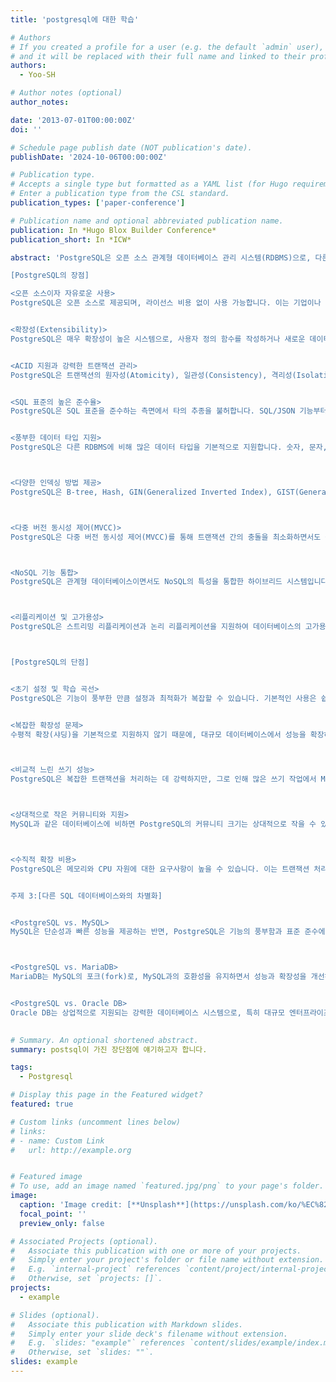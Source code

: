 ```yaml
---
title: 'postgresql에 대한 학습'

# Authors
# If you created a profile for a user (e.g. the default `admin` user), write the username (folder name) here
# and it will be replaced with their full name and linked to their profile.
authors:
  - Yoo-SH

# Author notes (optional)
author_notes:

date: '2013-07-01T00:00:00Z'
doi: ''

# Schedule page publish date (NOT publication's date).
publishDate: '2024-10-06T00:00:00Z'

# Publication type.
# Accepts a single type but formatted as a YAML list (for Hugo requirements).
# Enter a publication type from the CSL standard.
publication_types: ['paper-conference']

# Publication name and optional abbreviated publication name.
publication: In *Hugo Blox Builder Conference*
publication_short: In *ICW*

abstract: 'PostgreSQL은 오픈 소스 관계형 데이터베이스 관리 시스템(RDBMS)으로, 다른 SQL 데이터베이스들과 비교할 때 다양한 장점과 차별화된 특징을 갖고 있습니다. 그럼에도 불구하고 몇 가지 단점도 존재하는데, 이를 고려해 PostgreSQL의 장단점과 다른 SQL 데이터베이스들과의 차이점을 중심으로 논의해 보겠습니다.

[PostgreSQL의 장점]

<오픈 소스이자 자유로운 사용>
PostgreSQL은 오픈 소스로 제공되며, 라이선스 비용 없이 사용 가능합니다. 이는 기업이나 개발자에게 비용 절감의 이점을 제공합니다. 뿐만 아니라, 오픈 소스이기 때문에 커뮤니티가 활발하게 참여하여 지속적으로 개선하고, 새로운 기능들을 추가합니다.


<확장성(Extensibility)>
PostgreSQL은 매우 확장성이 높은 시스템으로, 사용자 정의 함수를 작성하거나 새로운 데이터 타입, 인덱스 방법, 언어 확장을 추가할 수 있습니다. 예를 들어, 확장 모듈을 통해 JSON, XML, Hstore 같은 비구조화 데이터를 저장하고 관리할 수 있습니다. 이는 MongoDB와 같은 NoSQL 시스템과의 경계를 넘나드는 기능성을 제공합니다.


<ACID 지원과 강력한 트랜잭션 관리>
PostgreSQL은 트랜잭션의 원자성(Atomicity), 일관성(Consistency), 격리성(Isolation), 지속성(Durability)을 보장하는 ACID 특성을 완벽하게 준수합니다. 이로 인해 데이터 무결성과 안정성을 요구하는 시스템에 매우 적합합니다. 다수의 사용자와 복잡한 트랜잭션을 동시에 처리해야 하는 대규모 응용 프로그램에서 특히 유용합니다.


<SQL 표준의 높은 준수율>
PostgreSQL은 SQL 표준을 준수하는 측면에서 타의 추종을 불허합니다. SQL/JSON 기능부터 다양한 집합 연산과 복합 데이터 타입에 이르기까지, PostgreSQL은 최신 SQL 표준을 지속적으로 반영하고 확장합니다. 다른 데이터베이스들이 종종 자사 고유의 확장을 사용하여 표준에서 벗어나는 경우가 많지만, PostgreSQL은 가능한 한 표준을 유지하려고 합니다.


<풍부한 데이터 타입 지원>
PostgreSQL은 다른 RDBMS에 비해 많은 데이터 타입을 기본적으로 지원합니다. 숫자, 문자, 날짜와 같은 일반적인 데이터 타입 외에도, JSON, 배열, 범위 데이터 타입 등 복잡한 구조의 데이터 타입을 저장할 수 있는 기능을 제공합니다. 이 때문에 구조화된 데이터와 비구조화된 데이터를 동시에 다루어야 하는 현대의 애플리케이션 환경에서 더욱 유리합니다.



<다양한 인덱싱 방법 제공>
PostgreSQL은 B-tree, Hash, GIN(Generalized Inverted Index), GIST(Generalized Search Tree), SP-GiST 등 다양한 인덱스 구조를 제공합니다. 이 덕분에 다양한 검색 요구사항에 맞춰 성능을 최적화할 수 있으며, 복잡한 쿼리 성능을 향상시킬 수 있습니다. 특히, GIN 인덱스는 대규모 텍스트 데이터나 JSONB 필드를 검색하는 데 유용합니다.



<다중 버전 동시성 제어(MVCC)>
PostgreSQL은 다중 버전 동시성 제어(MVCC)를 통해 트랜잭션 간의 충돌을 최소화하면서도 높은 성능을 유지합니다. 이는 데이터베이스가 여러 사용자가 동시에 데이터를 읽거나 쓸 때, 각 트랜잭션이 고유한 데이터 스냅샷을 가지도록 하여 트랜잭션 격리 수준을 높이는 데 기여합니다.



<NoSQL 기능 통합>
PostgreSQL은 관계형 데이터베이스이면서도 NoSQL의 특성을 통합한 하이브리드 시스템입니다. 예를 들어, JSON과 JSONB 데이터 타입을 통해 문서 지향 데이터 모델링이 가능하며, 비정형 데이터를 처리할 수 있습니다. 이를 통해 MongoDB와 같은 전통적인 NoSQL 데이터베이스의 기능을 일부 흡수합니다.



<리플리케이션 및 고가용성>
PostgreSQL은 스트리밍 리플리케이션과 논리 리플리케이션을 지원하여 데이터베이스의 고가용성을 보장합니다. 이를 통해 마스터-슬레이브 리플리케이션 구조를 구축할 수 있으며, 장애 복구 및 데이터 백업에도 유리한 구조를 제공합니다.



[PostgreSQL의 단점]


<초기 설정 및 학습 곡선>
PostgreSQL은 기능이 풍부한 만큼 설정과 최적화가 복잡할 수 있습니다. 기본적인 사용은 쉽지만, 대규모 시스템에서 성능을 최적화하거나 특정 기능을 활용하려면 많은 학습이 필요합니다. 특히, 확장성 있는 환경에서 최적의 성능을 유지하기 위해서는 상당한 경험과 지식이 요구됩니다.


<복잡한 확장성 문제>
수평적 확장(샤딩)을 기본적으로 지원하지 않기 때문에, 대규모 데이터베이스에서 성능을 확장하는 것이 어려울 수 있습니다. 반면, MongoDB나 Cassandra 같은 NoSQL 데이터베이스는 샤딩 기능을 기본적으로 제공하여 데이터를 쉽게 분산 처리할 수 있습니다. PostgreSQL의 경우 이러한 수평 확장은 외부 도구나 설정이 필요합니다.



<비교적 느린 쓰기 성능>
PostgreSQL은 복잡한 트랜잭션을 처리하는 데 강력하지만, 그로 인해 많은 쓰기 작업에서 MySQL 같은 다른 데이터베이스보다 느릴 수 있습니다. 이는 고성능 쓰기 작업이 필요한 애플리케이션에는 부적합할 수 있습니다. 트랜잭션의 무결성을 보장하기 위해 다양한 보호 장치와 검사 과정을 거치기 때문에 일부 경우 쓰기 성능이 제한됩니다.



<상대적으로 작은 커뮤니티와 지원>
MySQL과 같은 데이터베이스에 비하면 PostgreSQL의 커뮤니티 크기는 상대적으로 작을 수 있습니다. 이는 상업적인 지원이 부족하거나 특정 문제가 발생했을 때 해결하기 어려울 수 있다는 단점으로 작용할 수 있습니다. 물론, PostgreSQL도 활성화된 커뮤니티와 다양한 온라인 리소스를 제공하지만, 상업적인 지원을 찾는 기업에는 불리할 수 있습니다.



<수직적 확장 비용>
PostgreSQL은 메모리와 CPU 자원에 대한 요구사항이 높을 수 있습니다. 이는 트랜잭션 처리에 있어 고성능을 유지하기 위한 구조적인 특성 때문인데, 대규모 데이터를 처리할 때는 추가적인 하드웨어 리소스가 필요할 수 있습니다.


주제 3:[다른 SQL 데이터베이스와의 차별화]


<PostgreSQL vs. MySQL>
MySQL은 단순성과 빠른 성능을 제공하는 반면, PostgreSQL은 기능의 풍부함과 표준 준수에 중점을 둡니다. MySQL은 읽기 성능이 뛰어나고 빠르게 시작할 수 있는 반면, PostgreSQL은 복잡한 트랜잭션과 데이터 무결성을 요구하는 애플리케이션에 더 적합합니다. 또한, MySQL은 기본적으로 트랜잭션을 다루는 방식에서 다소 제한적일 수 있지만, PostgreSQL은 완전한 ACID 준수와 MVCC를 통해 더 안정적이고 일관된 트랜잭션 관리를 제공합니다.



<PostgreSQL vs. MariaDB>
MariaDB는 MySQL의 포크(fork)로, MySQL과의 호환성을 유지하면서 성능과 확장성을 개선하려고 합니다. 그러나 PostgreSQL은 MySQL이나 MariaDB와는 다르게 강력한 확장성과 복잡한 데이터 구조를 처리할 수 있는 기능을 제공합니다. 특히 PostgreSQL은 JSON과 같은 비구조화 데이터를 효율적으로 다룰 수 있는 기능이 더욱 뛰어납니다.


<PostgreSQL vs. Oracle DB>
Oracle DB는 상업적으로 지원되는 강력한 데이터베이스 시스템으로, 특히 대규모 엔터프라이즈 환경에서 사용됩니다. PostgreSQL은 Oracle과 비슷한 기능을 제공하지만, 오픈 소스이기 때문에 비용 측면에서 크게 유리합니다. 다만, Oracle은 고성능과 강력한 기술 지원을 제공하지만 PostgreSQL은 커뮤니티 기반의 지원과 일부 복잡한 설정에서 부족할 수 있습니다.'

 
# Summary. An optional shortened abstract.
summary: postsql이 가진 장단점에 얘기하고자 합니다.

tags:
  - Postgresql

# Display this page in the Featured widget?
featured: true

# Custom links (uncomment lines below)
# links:
# - name: Custom Link
#   url: http://example.org


# Featured image
# To use, add an image named `featured.jpg/png` to your page's folder.
image:
  caption: 'Image credit: [**Unsplash**](https://unsplash.com/ko/%EC%82%AC%EC%A7%84/silver-laptop-computer-on-black-table-WB3ujiKLJwQ)'
  focal_point: ''
  preview_only: false

# Associated Projects (optional).
#   Associate this publication with one or more of your projects.
#   Simply enter your project's folder or file name without extension.
#   E.g. `internal-project` references `content/project/internal-project/index.md`.
#   Otherwise, set `projects: []`.
projects:
  - example

# Slides (optional).
#   Associate this publication with Markdown slides.
#   Simply enter your slide deck's filename without extension.
#   E.g. `slides: "example"` references `content/slides/example/index.md`.
#   Otherwise, set `slides: ""`.
slides: example
---
```

